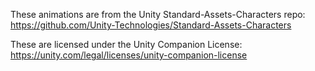 These animations are from the Unity Standard-Assets-Characters repo:
https://github.com/Unity-Technologies/Standard-Assets-Characters

These are licensed under the Unity Companion License:
https://unity.com/legal/licenses/unity-companion-license
